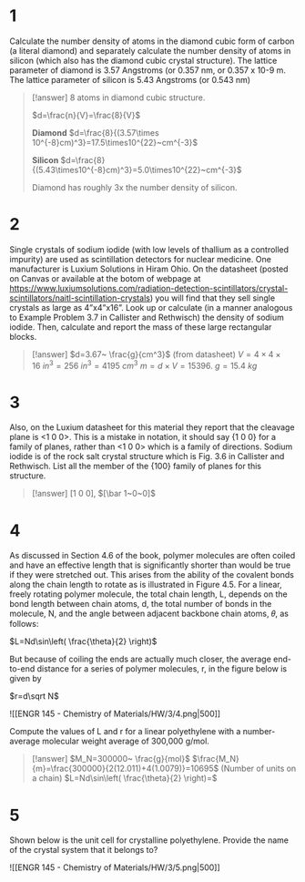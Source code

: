 # 1

Calculate the number density of atoms in the diamond cubic form of carbon (a literal diamond) and separately calculate the number density of atoms in silicon (which also has the diamond cubic crystal structure). The lattice parameter of diamond is 3.57 Angstroms (or 0.357 nm, or 0.357 x 10-9 m. The lattice parameter of silicon is 5.43 Angstroms (or 0.543 nm)

> [!answer]
> 8 atoms in diamond cubic structure.
> 
> $d=\frac{n}{V}=\frac{8}{V}$
> 
> **Diamond**
> $d=\frac{8}{(3.57\times 10^{-8}cm)^3}=17.5\times10^{22}~cm^{-3}$
> 
> **Silicon**
> $d=\frac{8}{(5.43\times10^{-8}cm)^3}=5.0\times10^{22}~cm^{-3}$
> 
> Diamond has roughly 3x the number density of silicon.

# 2

Single crystals of sodium iodide (with low levels of thallium as a controlled impurity) are used as scintillation detectors for nuclear medicine. One manufacturer is Luxium Solutions in Hiram Ohio. On the datasheet (posted on Canvas or available at the botom of webpage at https://www.luxiumsolutions.com/radiation-detection-scintillators/crystal-scintillators/naitl-scintillation-crystals) you will find that they sell single crystals as large as 4”x4”x16”. Look up or calculate (in a manner analogous to Example Problem 3.7 in Callister and Rethwisch) the density of sodium iodide. Then, calculate and report the mass of these large rectangular blocks.

> [!answer]
> $d=3.67~ \frac{g}{cm^3}$ (from datasheet)
> $V=4\times 4\times 16~ in^3=256~ in^3=4195~ cm^3$
> $m=d\times V=15396. ~g=15.4~kg$

# 3

Also, on the Luxium datasheet for this material they report that the cleavage plane is <1 0 0>. This is a mistake in notation, it should say {1 0 0} for a family of planes, rather than <1 0 0> which is a family of directions. Sodium iodide is of the rock salt crystal structure which is Fig. 3.6 in Callister and Rethwisch. List all the member of the {100} family of planes for this structure.

> [!answer]
> $[1~0~0]$, $[\bar 1~0~0]$

# 4

As discussed in Section 4.6 of the book, polymer molecules are often coiled and have an effective length that is significantly shorter than would be true if they were stretched out. This arises from the ability of the covalent bonds along the chain length to rotate as is illustrated in Figure 4.5. For a linear, freely rotating polymer molecule, the total chain length, L, depends on the bond length between chain atoms, d, the total number of bonds in the molecule, N, and the angle between adjacent backbone chain atoms, 𝜃, as follows:

$L=Nd\sin\left( \frac{\theta}{2} \right)$

But because of coiling the ends are actually much closer, the average end-to-end distance for a series of polymer molecules, r, in the figure below is given by

$r=d\sqrt N$

![[ENGR 145 - Chemistry of Materials/HW/3/4.png|500]]

Compute the values of L and r for a linear polyethylene with a number-average molecular weight average of 300,000 g/mol.

> [!answer]
> $M_N=300000~ \frac{g}{mol}$
> $\frac{M_N}{m}=\frac{300000}{2(12.011)+4(1.0079)}=10695$ (Number of units on a chain)
> $L=Nd\sin\left( \frac{\theta}{2} \right)=$

# 5

Shown below is the unit cell for crystalline polyethylene. Provide the name of the crystal system that it belongs to?

![[ENGR 145 - Chemistry of Materials/HW/3/5.png|500]]